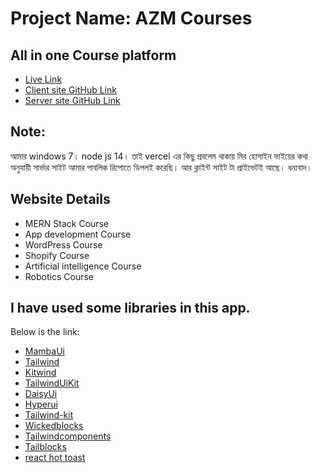 # Project Name: AZM Courses

## All in one Course platform

- [Live Link](https://azm-courses-5d1e4.web.app/)
- [Client site GitHub Link](https://github.com/programming-hero-web-course1/b610-learning-platform-client-side-azmarifcode)
- [Server site GitHub Link](https://github.com/azmarifcode/azm-courses-server)

## Note: 
আমার windows 7। node js 14। তাই vercel এর কিছু প্রবলেম থাকায় মির হোসাইন ভাইয়ের কথা অনুযায়ী সার্ভার সাইট আমার পাবলিক রিপোতে ডিপলই করেছি। আর ক্লাইন্ট সাইট টা প্রাইভেটই আছে।
ধন্যবাদ।

## Website Details
- MERN Stack Course
- App development Course
- WordPress Course
- Shopify Course
- Artificial intelligence Course
- Robotics Course

## I have used some libraries in this app.
Below is the link:

- [MambaUi](https://www.mambaui.com)
- [Tailwind](https://tailwindcomponents.com)
- [Kitwind](https://kitwind.io)
- [TailwindUiKit](https://tailwinduikit.com)
- [DaisyUi](https://daisyui.com)
- [Hyperui](https://www.hyperui.dev)
- [Tailwind-kit](https://www.tailwind-kit.com)
- [Wickedblocks](https://wickedblocks.dev)
- [Tailwindcomponents](https://tailwindcomponents.com)
- [Tailblocks](https://tailblocks.cc)
- [react hot toast](https://react-hot-toast.com)